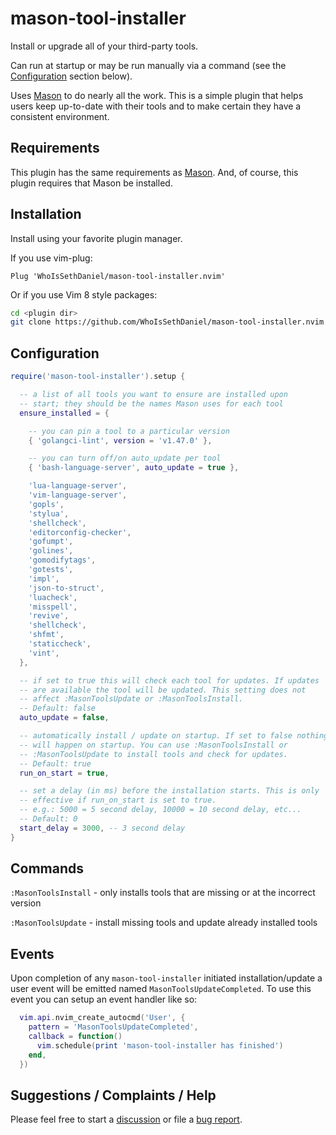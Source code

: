 # mason-tool-installer

Install or upgrade all of your third-party tools.

Can run at startup or may be run manually via a command (see the [Configuration](#configuration) section below).

Uses [Mason](https://github.com/williamboman/mason.nvim) to do nearly all the work. This is a simple plugin that
helps users keep up-to-date with their tools and to make certain they have a consistent environment.

## Requirements

This plugin has the same requirements as [Mason](https://github.com/williamboman/mason.nvim). And, of course,
this plugin requires that Mason be installed.

## Installation

Install using your favorite plugin manager.

If you use vim-plug:

```vim
Plug 'WhoIsSethDaniel/mason-tool-installer.nvim'
```

Or if you use Vim 8 style packages:

```bash
cd <plugin dir>
git clone https://github.com/WhoIsSethDaniel/mason-tool-installer.nvim
```

## Configuration

```lua
require('mason-tool-installer').setup {

  -- a list of all tools you want to ensure are installed upon
  -- start; they should be the names Mason uses for each tool
  ensure_installed = {

    -- you can pin a tool to a particular version
    { 'golangci-lint', version = 'v1.47.0' },

    -- you can turn off/on auto_update per tool
    { 'bash-language-server', auto_update = true },

    'lua-language-server',
    'vim-language-server',
    'gopls',
    'stylua',
    'shellcheck',
    'editorconfig-checker',
    'gofumpt',
    'golines',
    'gomodifytags',
    'gotests',
    'impl',
    'json-to-struct',
    'luacheck',
    'misspell',
    'revive',
    'shellcheck',
    'shfmt',
    'staticcheck',
    'vint',
  },

  -- if set to true this will check each tool for updates. If updates
  -- are available the tool will be updated. This setting does not
  -- affect :MasonToolsUpdate or :MasonToolsInstall.
  -- Default: false
  auto_update = false,

  -- automatically install / update on startup. If set to false nothing
  -- will happen on startup. You can use :MasonToolsInstall or
  -- :MasonToolsUpdate to install tools and check for updates.
  -- Default: true
  run_on_start = true,

  -- set a delay (in ms) before the installation starts. This is only
  -- effective if run_on_start is set to true.
  -- e.g.: 5000 = 5 second delay, 10000 = 10 second delay, etc...
  -- Default: 0
  start_delay = 3000, -- 3 second delay
}
```

## Commands

`:MasonToolsInstall` - only installs tools that are missing or at the incorrect version

`:MasonToolsUpdate` - install missing tools and update already installed tools

## Events

Upon completion of any `mason-tool-installer` initiated installation/update a user event will be
emitted named `MasonToolsUpdateCompleted`. To use this event you can setup an event handler like so:

```lua
  vim.api.nvim_create_autocmd('User', {
    pattern = 'MasonToolsUpdateCompleted',
    callback = function()
      vim.schedule(print 'mason-tool-installer has finished')
    end,
  })
```

## Suggestions / Complaints / Help

Please feel free to start a [discussion](https://github.com/WhoIsSethDaniel/mason-tool-installer.nvim/discussions) or
file a [bug report](https://github.com/WhoIsSethDaniel/mason-tool-installer.nvim/issues).
